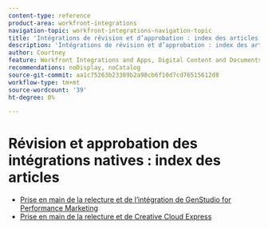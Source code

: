 ```yaml
---
content-type: reference
product-area: workfront-integrations
navigation-topic: workfront-integrations-navigation-topic
title: 'Intégrations de révision et d’approbation : index des articles'
description: 'Intégrations de révision et d’approbation : index des articles'
author: Courtney
feature: Workfront Integrations and Apps, Digital Content and Documents
recommendations: noDisplay, noCatalog
source-git-commit: aa1c75263b23389b2a98cb6f10d7cd76515612d8
workflow-type: tm+mt
source-wordcount: '39'
ht-degree: 0%

---
```


# Révision et approbation des intégrations natives : index des articles

* [Prise en main de la relecture et de l’intégration de GenStudio for Performance Marketing](/help/quicksilver/workfront-integrations-and-apps/review-and-approval-integrations/wf-proof-and-genstudio.md)
* [Prise en main de la relecture et de Creative Cloud Express](/help/quicksilver/workfront-integrations-and-apps/review-and-approval-integrations/wf-proof-and-express.md)
